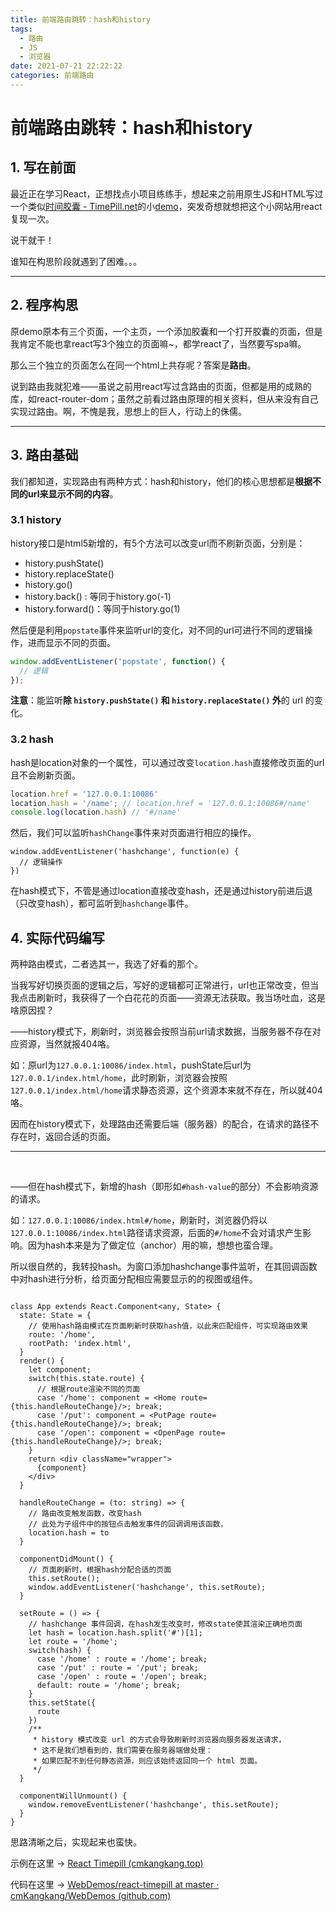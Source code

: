 ```yaml
---
title: 前端路由跳转：hash和history
tags: 
  - 路由
  - JS
  - 浏览器
date: 2021-07-21 22:22:22
categories: 前端路由
---
```




# 前端路由跳转：hash和history

## 1. 写在前面

最近正在学习React，正想找点小项目练练手，想起来之前用原生JS和HTML写过一个类似[时间胶囊 - TimePill.net](https://p.timepill.net/)的小[demo](http://demos.cmkangkang.top/timepill/)，突发奇想就想把这个小网站用react复现一次。

说干就干！

谁知在构思阶段就遇到了困难。。。

---

## 2. 程序构思

原demo原本有三个页面，一个主页，一个添加胶囊和一个打开胶囊的页面，但是我肯定不能也拿react写3个独立的页面嘛~，都学react了，当然要写spa嘛。

那么三个独立的页面怎么在同一个html上共存呢？答案是**路由**。

说到路由我就犯难——虽说之前用react写过含路由的页面，但都是用的成熟的库，如react-router-dom；虽然之前看过路由原理的相关资料，但从来没有自己实现过路由。啊，不愧是我，思想上的巨人，行动上的侏儒。

---

## 3. 路由基础

我们都知道，实现路由有两种方式：hash和history，他们的核心思想都是**根据不同的url来显示不同的内容**。

### 3.1 history

history接口是html5新增的，有5个方法可以改变url而不刷新页面，分别是：

* history.pushState()
* history.replaceState()
* history.go()
* history.back() : 等同于history.go(-1)
* history.forward()：等同于history.go(1)

然后便是利用`popstate`事件来监听url的变化，对不同的url可进行不同的逻辑操作，进而显示不同的页面。

```js
window.addEventListener('popstate', function() {
  // 逻辑
});
```



**注意**：能监听**除 `history.pushState()` 和 `history.replaceState()` 外**的 url 的变化。



### 3.2 hash

hash是location对象的一个属性，可以通过改变`location.hash`直接修改页面的url且不会刷新页面。

```js
location.href = '127.0.0.1:10086'
location.hash = '/name'; // location.href = '127.0.0.1:10086#/name'
console.log(location.hash) // '#/name'
```

然后，我们可以监听`hashChange`事件来对页面进行相应的操作。

```
window.addEventListener('hashchange', function(e) {
  // 逻辑操作
})
```

在hash模式下，不管是通过location直接改变hash，还是通过history前进后退（只改变hash），都可监听到`hashchange`事件。



## 4. 实际代码编写

两种路由模式，二者选其一，我选了好看的那个。

当我写好切换页面的逻辑之后，写好的逻辑都可正常进行，url也正常改变，但当我点击刷新时，我获得了一个白花花的页面——资源无法获取。我当场吐血，这是啥原因捏？

——history模式下，刷新时，浏览器会按照当前url请求数据，当服务器不存在对应资源，当然就报404咯。

如：原url为`127.0.0.1:10086/index.html`，pushState后url为`127.0.0.1/index.html/home`，此时刷新，浏览器会按照`127.0.0.1/index.html/home`请求静态资源，这个资源本来就不存在，所以就404咯。

因而在history模式下，处理路由还需要后端（服务器）的配合，在请求的路径不存在时，返回合适的页面。

---

<br>

——但在hash模式下，新增的hash（即形如`#hash-value`的部分）不会影响资源的请求。

如：`127.0.0.1:10086/index.html#/home`，刷新时，浏览器仍将以`127.0.0.1:10086/index.html`路径请求资源，后面的`#/home`不会对请求产生影响。因为hash本来是为了做定位（anchor）用的嘛，想想也蛮合理。

所以很自然的，我转投hash。为窗口添加hashchange事件监听，在其回调函数中对hash进行分析，给页面分配相应需要显示的的视图或组件。

```tsx

class App extends React.Component<any, State> {
  state: State = {
    // 使用hash路由模式在页面刷新时获取hash值，以此来匹配组件，可实现路由效果
    route: '/home',
    rootPath: 'index.html',
  }
  render() {
    let component;
    switch(this.state.route) {
      // 根据route渲染不同的页面
      case '/home': component = <Home route={this.handleRouteChange}/>; break;
      case '/put': component = <PutPage route={this.handleRouteChange}/>; break;
      case '/open': component = <OpenPage route={this.handleRouteChange}/>; break;
    }
    return <div className="wrapper">
      {component}
    </div>
  }

  handleRouteChange = (to: string) => {
    // 路由改变触发函数，改变hash
    // 此处为子组件中的按钮点击触发事件的回调调用该函数，
    location.hash = to
  }

  componentDidMount() {
    // 页面刷新时，根据hash分配合适的页面
    this.setRoute();
    window.addEventListener('hashchange', this.setRoute);
  }

  setRoute = () => {
    // hashchange 事件回调，在hash发生改变时，修改state使其渲染正确地页面
    let hash = location.hash.split('#')[1];
    let route = '/home';
    switch(hash) {
      case '/home' : route = '/home'; break;
      case '/put' : route = '/put'; break;
      case '/open' : route = '/open'; break;
      default: route = '/home'; break;
    }
    this.setState({
      route
    })
    /**
     * history 模式改变 url 的方式会导致刷新时浏览器向服务器发送请求，
     * 这不是我们想看到的，我们需要在服务器端做处理：
     * 如果匹配不到任何静态资源，则应该始终返回同一个 html 页面。
     */
  }

  componentWillUnmount() {
    window.removeEventListener('hashchange', this.setRoute);
  }
}

```

思路清晰之后，实现起来也蛮快。

示例在这里 -> [React Timepill (cmkangkang.top)](http://demos.cmkangkang.top/react-timepill/)

代码在这里 -> [WebDemos/react-timepill at master · cmKangkang/WebDemos (github.com)](https://github.com/cmKangkang/WebDemos/tree/master/react-timepill)

